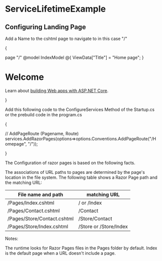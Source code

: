 # ServiceLifetimeExample


## Configuring Landing Page


Add a Name to the cshtml page to navigate to in this case "/"

{


page "/"
@model IndexModel
@{
    ViewData["Title"] = "Home page";
}

<div class="text-center">
    <h1 class="display-4">Welcome</h1>
    <p>Learn about <a href="https://docs.microsoft.com/aspnet/core">building Web apps with ASP.NET Core</a>.</p>
</div>


}

Add this following code to the ConfigureServices Method of the Startup.cs or the prebuild code in the program.cs

{

 // AddPageRoute (Pagename, Route)
            services.AddRazorPages(options=>options.Conventions.AddPageRoute("/Homepage", "/"));





}

The Configuration of razor pages is based on the following facts.

The associations of URL paths to pages are determined by the page's location in the file system. The following table shows a Razor Page path and the matching URL:

|File name and path	| matching URL
|-------------------|---------------
|/Pages/Index.cshtml|	/ or /Index
|/Pages/Contact.cshtml|	/Contact
|/Pages/Store/Contact.cshtml	|/Store/Contact
|/Pages/Store/Index.cshtml|	/Store or /Store/Index

Notes:

The runtime looks for Razor Pages files in the Pages folder by default.
Index is the default page when a URL doesn't include a page.